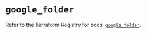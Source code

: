 # `google_folder`

Refer to the Terraform Registry for docs: [`google_folder`](https://registry.terraform.io/providers/hashicorp/google-beta/5.14.0/docs/resources/google_folder).
